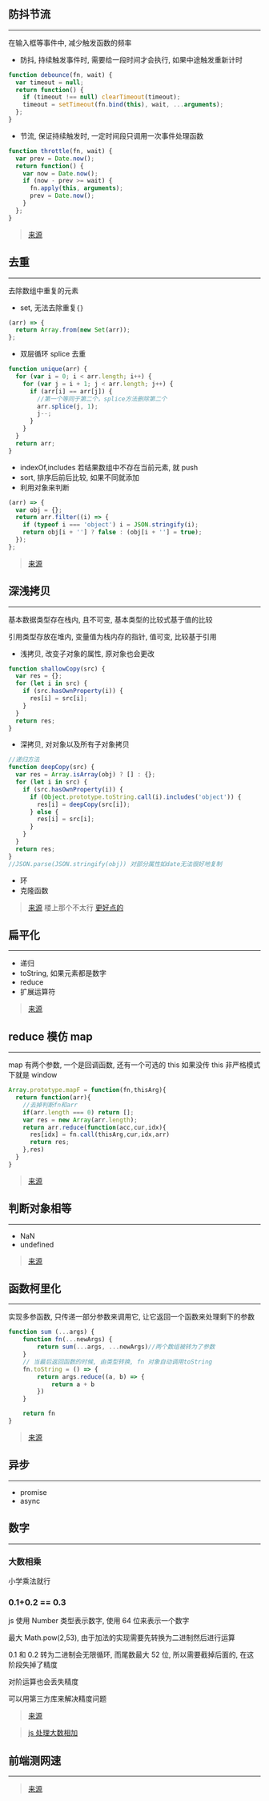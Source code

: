 
## 防抖节流

---

在输入框等事件中, 减少触发函数的频率

- 防抖, 持续触发事件时, 需要给一段时间才会执行, 如果中途触发重新计时

```javascript
function debounce(fn, wait) {
  var timeout = null;
  return function() {
    if (timeout !== null) clearTimeout(timeout);
    timeout = setTimeout(fn.bind(this), wait, ...arguments);
  };
}
```

- 节流, 保证持续触发时, 一定时间段只调用一次事件处理函数

```javascript
function throttle(fn, wait) {
  var prev = Date.now();
  return function() {
    var now = Date.now();
    if (now - prev >= wait) {
      fn.apply(this, arguments);
      prev = Date.now();
    }
  };
}
```

> [来源](https://juejin.im/post/5b8de829f265da43623c4261)

## 去重

---

去除数组中重复的元素

- set, 无法去除重复`{}`

```javascript
(arr) => {
  return Array.from(new Set(arr));
};
```

- 双层循环 splice 去重

```javascript
function unique(arr) {
  for (var i = 0; i < arr.length; i++) {
    for (var j = i + 1; j < arr.length; j++) {
      if (arr[i] == arr[j]) {
        //第一个等同于第二个，splice方法删除第二个
        arr.splice(j, 1);
        j--;
      }
    }
  }
  return arr;
}
```

- indexOf,includes 若结果数组中不存在当前元素, 就 push
- sort, 排序后前后比较, 如果不同就添加
- 利用对象来判断

```javascript
(arr) => {
  var obj = {};
  return arr.filter((i) => {
    if (typeof i === 'object') i = JSON.stringify(i);
    return obj[i + ''] ? false : (obj[i + ''] = true);
  });
};
```

> [来源](https://segmentfault.com/a/1190000016418021)

## 深浅拷贝

---

基本数据类型存在栈内, 且不可变, 基本类型的比较式基于值的比较

引用类型存放在堆内, 变量值为栈内存的指针, 值可变, 比较基于引用

- 浅拷贝, 改变子对象的属性, 原对象也会更改

```javascript
function shallowCopy(src) {
  var res = {};
  for (let i in src) {
    if (src.hasOwnProperty(i)) {
      res[i] = src[i];
    }
  }
  return res;
}
```

- 深拷贝, 对对象以及所有子对象拷贝

```javascript
//递归方法
function deepCopy(src) {
  var res = Array.isArray(obj) ? [] : {};
  for (let i in src) {
    if (src.hasOwnProperty(i)) {
      if (Object.prototype.toString.call(i).includes('object')) {
        res[i] = deepCopy(src[i]);
      } else {
        res[i] = src[i];
      }
    }
  }
  return res;
}
//JSON.parse(JSON.stringify(obj)) 对部分属性如date无法很好地复制
```

- 环
- 克隆函数

> [来源](https://juejin.im/post/59ac1c4ef265da248e75892b) 楼上那个不太行 [更好点的](https://juejin.im/post/5b235b726fb9a00e8a3e4e88)

## 扁平化

---

- 递归
- toString, 如果元素都是数字
- reduce
- 扩展运算符

> [来源](https://juejin.im/post/59716f15f265da6c4c500fc7)

## reduce 模仿 map

---

map 有两个参数, 一个是回调函数, 还有一个可选的 this 如果没传 this 非严格模式下就是 window

```JavaScript
Array.prototype.mapF = function(fn,thisArg){
  return function(arr){
    //去掉判断fn和arr
    if(arr.length === 0) return [];
    var res = new Array(arr.length);
    return arr.reduce(function(acc,cur,idx){
      res[idx] = fn.call(thisArg,cur,idx,arr)
      return res;
    },res)
  }
}
```

> [来源](https://juejin.im/post/5c0b7f03e51d452eec725729)

## 判断对象相等

---

- NaN
- undefined

> [来源](https://github.com/mqyqingfeng/Blog/issues/41)

## 函数柯里化

---

实现多参函数, 只传递一部分参数来调用它, 让它返回一个函数来处理剩下的参数

```JavaScript
function sum (...args) {
    function fn(...newArgs) {
        return sum(...args, ...newArgs)//两个数组被转为了参数
    }
  	// 当最后返回函数的时候, 由类型转换, fn 对象自动调用toString
    fn.toString = () => {
        return args.reduce((a, b) => {
            return a + b
        })
    }

    return fn
}
```

> [来源](https://juejin.im/post/5af13664f265da0ba266efcf)

## 异步

---

- promise
- async

## 数字

---

### 大数相乘

小学乘法就行

### 0.1+0.2 == 0.3

js 使用 Number 类型表示数字, 使用 64 位来表示一个数字

最大 Math.pow(2,53), 由于加法的实现需要先转换为二进制然后进行运算

0.1 和 0.2 转为二进制会无限循环, 而尾数最大 52 位, 所以需要截掉后面的, 在这阶段失掉了精度

对阶运算也会丢失精度

可以用第三方库来解决精度问题

> [来源](https://juejin.im/post/5b90e00e6fb9a05cf9080dff)

> [js 处理大数相加](https://juejin.im/post/5d11bd7af265da1b8a4f2b27)

## 前端测网速

---

> [来源](https://juejin.im/post/5b4de6b7e51d45190d55340b)
